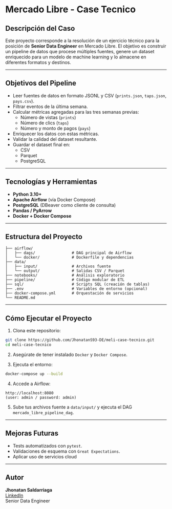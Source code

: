 # Mercado Libre - Case Tecnico

## Descripción del Caso

Este proyecto corresponde a la resolución de un ejercicio técnico para la posición de **Senior Data Engineer** en Mercado Libre. El objetivo es construir un pipeline de datos que procese múltiples fuentes, genere un dataset enriquecido para un modelo de machine learning y lo almacene en diferentes formatos y destinos.

---

## Objetivos del Pipeline

- Leer fuentes de datos en formato JSONL y CSV (`prints.json`, `taps.json`, `pays.csv`).
- Filtrar eventos de la última semana.
- Calcular métricas agregadas para las tres semanas previas:
  - Número de vistas (`prints`)
  - Número de clics (`taps`)
  - Número y monto de pagos (`pays`)
- Enriquecer los datos con estas métricas.
- Validar la calidad del dataset resultante.
- Guardar el dataset final en:
  - CSV
  - Parquet
  - PostgreSQL

---

## Tecnologías y Herramientas

- **Python 3.10+**
- **Apache Airflow** (vía Docker Compose)
- **PostgreSQL** (DBeaver como cliente de consulta)
- **Pandas / PyArrow**
- **Docker + Docker Compose**

---

## Estructura del Proyecto

```
├── airflow/
│   ├── dags/                # DAG principal de Airflow
│   └── docker/              # Dockerfile y dependencias
├── data/
│   ├── input/               # Archivos fuente
│   └── output/              # Salidas CSV / Parquet
├── notebooks/               # Análisis exploratorio
├── pipeline/                # Código modular de ETL
├── sql/                     # Scripts SQL (creación de tablas)
├── .env                     # Variables de entorno (opcional)
├── docker-compose.yml       # Orquestación de servicios
└── README.md
```

---

## Cómo Ejecutar el Proyecto

1. Clona este repositorio:
```bash
git clone https://github.com/JhonatanS93-DE/meli-case-tecnico.git
cd meli-case-tecnico
```

2. Asegúrate de tener instalado `Docker` y `Docker Compose`.

3. Ejecuta el entorno:
```bash
docker-compose up --build
```

4. Accede a Airflow:
```
http://localhost:8080
(user: admin / password: admin)
```

5. Sube tus archivos fuente a `data/input/` y ejecuta el DAG `mercado_libre_pipeline_dag`.

---

## Mejoras Futuras

- Tests automatizados con `pytest`.
- Validaciones de esquema con `Great Expectations`.
- Aplicar uso de servicios cloud

---

## Autor

**Jhonatan Saldarriaga**  
[LinkedIn](https://www.linkedin.com/in/jhonatan-saldarriaga/)  
Senior Data Engineer